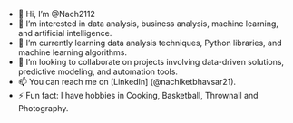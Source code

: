 - 👋 Hi, I’m @Nach2112
- 👀 I’m interested in data analysis, business analysis, machine learning, and artificial intelligence.
- 🌱 I’m currently learning data analysis techniques, Python libraries, and machine learning algorithms.
- 💞️ I’m looking to collaborate on projects involving data-driven solutions, predictive modeling, and automation tools.
- 📫 You can reach me on [LinkedIn] (@nachiketbhavsar21).
- ⚡ Fun fact: I have hobbies in Cooking, Basketball, Thrownall and Photography.
